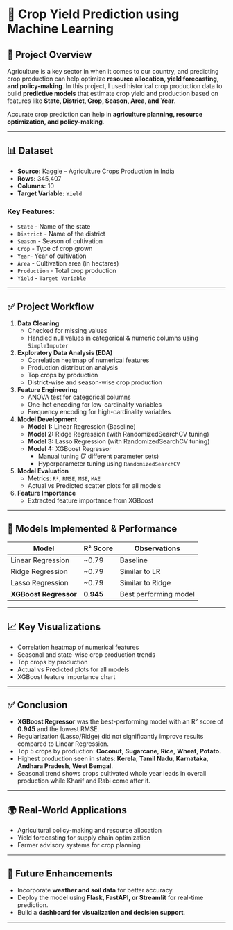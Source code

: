 # 🌾 Crop Yield Prediction using Machine Learning

## 📌 Project Overview
Agriculture is a key sector in when it comes to our country, and predicting crop production can help optimize **resource allocation, yield forecasting, and policy-making**. In this project, I used historical crop production data to build **predictive models** that estimate crop yield and production based on features like **State, District, Crop, Season, Area, and Year**.

Accurate crop prediction can help in **agriculture planning, resource optimization, and policy-making**.

---

## 📊 Dataset
- **Source:** Kaggle – Agriculture Crops Production in India  
- **Rows:** 345,407  
- **Columns:** 10  
- **Target Variable:** `Yield`

### Key Features:
- `State` - Name of the state
- `District` - Name of the district
- `Season` - Season of cultivation
- `Crop` - Type of crop grown
- `Year`- Year of cultivation
- `Area` - Cultivation area (in hectares)
- `Production` - Total crop production 
- `Yield` - `Target Variable`
---

## ✅ Project Workflow
1. **Data Cleaning**
   - Checked for missing values
   - Handled null values in categorical & numeric columns using `SimpleImputer`
2. **Exploratory Data Analysis (EDA)**
   - Correlation heatmap of numerical features
   - Production distribution analysis
   - Top crops by production
   - District-wise and season-wise crop production
3. **Feature Engineering**
   - ANOVA test for categorical columns
   - One-hot encoding for low-cardinality variables
   - Frequency encoding for high-cardinality variables
4. **Model Development**
   - **Model 1:** Linear Regression (Baseline)
   - **Model 2:** Ridge Regression (with RandomizedSearchCV tuning)
   - **Model 3:** Lasso Regression (with RandomizedSearchCV tuning)
   - **Model 4:** XGBoost Regressor
     - Manual tuning (7 different parameter sets)
     - Hyperparameter tuning using `RandomizedSearchCV`
5. **Model Evaluation**
   - Metrics: `R²`, `RMSE`, `MSE`, `MAE`
   - Actual vs Predicted scatter plots for all models
6. **Feature Importance**
   - Extracted feature importance from XGBoost

---

## 🤖 Models Implemented & Performance
| Model                 | R² Score  | Observations |
|-----------------------|-----------|--------------|
| Linear Regression     | ~0.79    | Baseline |
| Ridge Regression      | ~0.79    | Similar to LR |
| Lasso Regression      | ~0.79    | Similar to Ridge |
| **XGBoost Regressor** | **0.945** | Best performing model |

---

## 📈 Key Visualizations
- Correlation heatmap of numerical features
- Seasonal and state-wise crop production trends
- Top crops by production
- Actual vs Predicted plots for all models
- XGBoost feature importance chart

---

## ✅ Conclusion
- **XGBoost Regressor** was the best-performing model with an R² score of **0.945** and the lowest RMSE.
- Regularization (Lasso/Ridge) did not significantly improve results compared to Linear Regression.
- Top 5 crops by production: **Coconut**, **Sugarcane**, **Rice**, **Wheat**, **Potato**.
- Highest production seen in states: **Kerela**, **Tamil Nadu**, **Karnataka**, **Andhara Pradesh**, **West Bemgal**.
-  Seasonal trend shows crops cultivated whole year leads in overall production while Kharif and Rabi come after it.


---

## 🌍 Real-World Applications
- Agricultural policy-making and resource allocation
- Yield forecasting for supply chain optimization
- Farmer advisory systems for crop planning

---

## 🚀 Future Enhancements
- Incorporate **weather and soil data** for better accuracy.
- Deploy the model using **Flask, FastAPI, or Streamlit** for real-time prediction.
- Build a **dashboard for visualization and decision support**.

---
